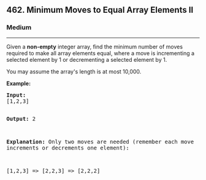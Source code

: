 <h2>462. Minimum Moves to Equal Array Elements II</h2><h3>Medium</h3><hr><div><p></p><p>Given a <b>non-empty</b> integer array, find the minimum number of moves required to make all array elements equal, where a move is incrementing a selected element by 1 or decrementing a selected element by 1.</p>

<p>You may assume the array's length is at most 10,000.</p>

<p><b>Example:</b>
</p><pre><b>Input:</b>
[1,2,3]

<b>Output:</b>
2

<b>Explanation:</b>
Only two moves are needed (remember each move increments or decrements one element):

[1,2,3]  =&gt;  [2,2,3]  =&gt;  [2,2,2]
</pre>
<p></p><p></p></div>